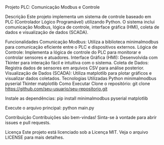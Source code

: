 Projeto PLC: Comunicação Modbus e Controle

Descrição
Este projeto implementa um sistema de controle baseado em PLC (Controlador Lógico Programável) utilizando Python. O sistema inclui comunicação Modbus, lógica de controle, interface gráfica (HMI), coleta de dados e visualização de dados (SCADA).

Funcionalidades
Comunicação Modbus: Utiliza a biblioteca minimalmodbus para comunicação eficiente entre o PLC e dispositivos externos.
Lógica de Controle: Implementa a lógica de controle do PLC para monitorar e controlar sensores e atuadores.
Interface Gráfica (HMI): Desenvolvida com Tkinter para interação fácil e intuitiva com o sistema.
Coleta de Dados: Registra dados de sensores em arquivos CSV para análise posterior.
Visualização de Dados (SCADA): Utiliza matplotlib para plotar gráficos e visualizar dados coletados.
Tecnologias Utilizadas
Python
minimalmodbus
pyserial
Tkinter
matplotlib
Como Executar
Clone o repositório:
git clone https://github.com/seu-usuario/seu-repositorio.git

Instale as dependências:
pip install minimalmodbus pyserial matplotlib

Execute o arquivo principal:
python main.py

Contribuição
Contribuições são bem-vindas! Sinta-se à vontade para abrir issues e pull requests.

Licença
Este projeto está licenciado sob a Licença MIT. Veja o arquivo LICENSE para mais detalhes.
